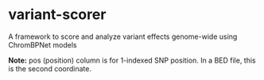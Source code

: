 # variant-scorer
A framework to score and analyze variant effects genome-wide using ChromBPNet models

**Note:** pos (position) column is for 1-indexed SNP position. In a BED file, this is the second coordinate.

